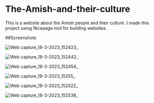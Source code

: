 # The-Amish-and-their-culture
This is a website about the Amish people and their culture. I made this project using Nicepage tool for building websites.

##Screenshots

![Web capture_18-3-2023_152423_](https://user-images.githubusercontent.com/127934042/226109095-8d2cbf9b-a0a6-4a3c-b062-b642e75025b8.jpeg)

![Web capture_18-3-2023_152442_](https://user-images.githubusercontent.com/127934042/226109108-69bd4143-b7b2-4bdc-867e-61302df15cc1.jpeg)

![Web capture_18-3-2023_152454_](https://user-images.githubusercontent.com/127934042/226109114-e2e8cc3f-e659-42b0-9c40-04c90c897e1d.jpeg)

![Web capture_18-3-2023_15255_](https://user-images.githubusercontent.com/127934042/226109118-7f783ee9-816c-4f64-813d-38c82ba9674f.jpeg)

![Web capture_18-3-2023_152522_](https://user-images.githubusercontent.com/127934042/226109119-ea2e7ef7-32c8-48ee-9423-04bc49f65e19.jpeg)

![Web capture_18-3-2023_152538_](https://user-images.githubusercontent.com/127934042/226109125-a203bcdb-6cce-4280-b68b-4831b6755f81.jpeg)
